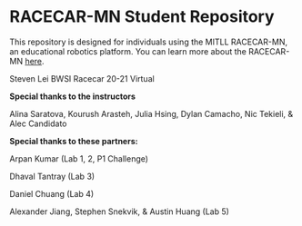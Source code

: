 # RACECAR-MN Student Repository
This repository is designed for individuals using the MITLL RACECAR-MN, an educational robotics platform.  You can learn more about the RACECAR-MN [here](https://mitll-racecar-mn.readthedocs.io/en/latest/index.html).

Steven Lei BWSI Racecar 20-21 Virtual

**Special thanks to the instructors**

Alina Saratova, Kourush Arasteh, Julia Hsing, Dylan Camacho, Nic Tekieli, & Alec Candidato


**Special thanks to these partners:**

Arpan Kumar (Lab 1, 2, P1 Challenge)

Dhaval Tantray (Lab 3)

Daniel Chuang (Lab 4)

Alexander Jiang, Stephen Snekvik, & Austin Huang (Lab 5)
